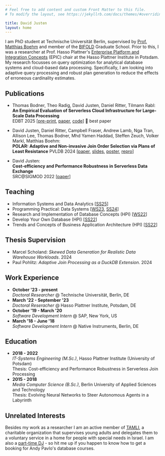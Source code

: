 ```yaml
---
# Feel free to add content and custom Front Matter to this file.
# To modify the layout, see https://jekyllrb.com/docs/themes/#overriding-theme-defaults

title: David Justen
layout: home
---
```


I am PhD student at Technische Universität Berlin, supervised by [Prof. Matthias Boehm](https://mboehm7.github.io) and member of the [BIFOLD](https://www.bifold.berlin) Graduate School. 
Prior to this, I was a researcher at Prof. Hasso Plattner's [Enterprise Platform and Integration Concepts](https://hpi.de/plattner/home.html) (EPIC) chair at the Hasso Plattner Institute in Potsdam.
My research focusses on query optimization for analytical database systems and cloud-based data processing. 
Specifically, I am looking into adaptive query processing and robust plan generation to reduce the effects of erroneous cardinality estimates.

## Publications

- Thomas Bodner, Theo Radig, David Justen, Daniel Ritter, Tilmann Rabl:  
  __An Empirical Evaluation of Serverless Cloud Infrastructure for Large-Scale Data Processing__  
  EDBT 2025 [[pre-print](https://arxiv.org/pdf/2501.07771), [paper](https://openproceedings.org/2025/conf/edbt/paper-239.pdf), [code](https://github.com/hpides/skyrise)] <tag class="tag">👑 best paper</tag> 
  


- David Justen, Daniel Ritter, Campbell Fraser, Andrew Lamb, Nga Tran, Allison Lee, Thomas Bodner, Mhd Yamen Haddad, Steffen Zeuch, Volker Markl, Matthias Boehm:  
  __POLAR: Adaptive and Non-invasive Join Order Selection via Plans of Least Resistance__
  PVLDB 2024 [[paper](assets/p1350-justen.pdf), [slides](assets/p1350-justen-slides.pdf), [poster](assets/p1350-justen-poster.pdf), [repro](https://github.com/damslab/reproducibility/tree/master/vldb2024-POLAR)]

- David Justen:  
  __Cost-efficiency and Performance Robustness in Serverless Data Exchange__  
  SRC@SIGMOD 2022 [[paper](assets/3514221.3520248.pdf)]

## Teaching

- Information Systems and Data Analytics [[SS25](https://moseskonto.tu-berlin.de/moses/modultransfersystem/bolognamodule/beschreibung/anzeigen.html?nummer=40002&version=13)]
- Programming Practical: Data Systems [[WS23](https://mboehm7.github.io/teaching/ws2324_ppds/index.htm), [SS24](https://mboehm7.github.io/teaching/ss24_ppds/index.htm)]
- Research and Implementation of Database Concepts (HPI) [[WS22](https://hpi.de/plattner/teaching/archive/winter-term-2022-23/research-and-implementation-of-database-concepts.html)]
- Develop Your Own Database (HPI) [[SS22](https://hpi.de/plattner/teaching/archive/summer-term-2022/develop-your-own-database.html)] 
- Trends and Concepts of Business Application Architecture (HPI) [[SS22](https://hpi.de/plattner/teaching/archive/summer-term-2022/trends-and-concepts-of-business-application-architecture.html)]

## Thesis Supervision

- Marcel Scholand: _Skewed Data Generation for Realistic Data Warehouse Workloads_. 2024
- Paul Pohlitz: _Adaptive Join Processing as a DuckDB Extension_. 2024

## Work Experience

- __October '23 - present__  
  _Doctoral Researcher_ @ Technische Universität, Berlin, DE
- __March '22 - September '23__  
  _Doctoral Reseracher_ @ Hasso Plattner Institute, Potsdam, DE
- __October '19 - March '20__  
  _Software Development Intern_ @ SAP, New York, US
- __March '18 - June '18__  
  _Software Development Intern_ @ Native Instruments, Berlin, DE

## Education

- __2018 - 2022__  
  _IT-Systems Engineering (M.Sc.)_, Hasso Plattner Institute (University of Potsdam)  
  Thesis: Cost-efficiency and Performance Robustness in Serverless Join Processing
- __2015 - 2018__  
  _Media Computer Science (B.Sc.)_, Berlin University of Applied Sciences and Technology  
  Thesis: Evolving Neural Networks to Steer Autonomous Agents in a Labyrinth

## Unrelated Interests

Besides my work as a researcher I am an active member of [TAMLI](https://tamli.de), a charitable organization that supervises young adults and delegates them to a voluntary service in a home for people with special needs in Israel. I am also a [part-time DJ](https://soundcloud.com/oshky) - so hit me up if you happen to know how to get a booking for Andy Pavlo's database courses.

